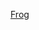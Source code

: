 [Frog](https://www.google.com/search?q=frog&rlz=1C1GCEB_enAU1020AU1020&sxsrf=ALiCzsaFxPns9Q47hYwGhC5YJrjUCVKrUQ:1670063249476&source=lnms&tbm=isch&sa=X&ved=2ahUKEwip1_K1nt37AhU7plYBHcrzCnYQ_AUoAXoECAEQAw&biw=1920&bih=937&dpr=1)
